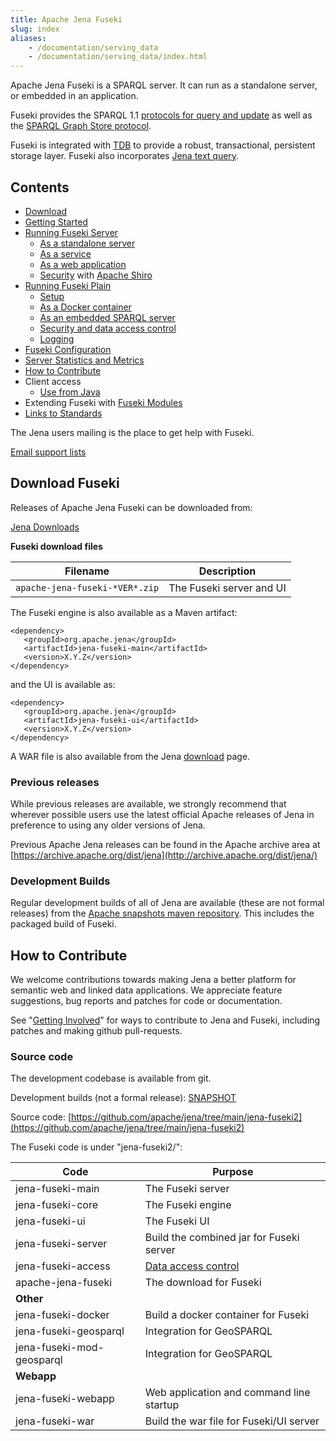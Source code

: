 ```yaml
---
title: Apache Jena Fuseki
slug: index
aliases:
    - /documentation/serving_data
    - /documentation/serving_data/index.html
---
```


Apache Jena Fuseki is a SPARQL server.  It can run as a standalone server, or embedded in an
application.

Fuseki provides the
SPARQL 1.1 [protocols for query and update](http://www.w3.org/TR/sparql11-protocol/)
as well as the
[SPARQL Graph Store protocol](http://www.w3.org/TR/sparql11-http-rdf-update/).

Fuseki is integrated with [TDB](../tdb/index.html) to provide a robust,
transactional, persistent storage layer. Fuseki also incorporates
[Jena text query](../query/text-query.html).

## Contents

- [Download](#download-fuseki)
- [Getting Started](fuseki-quick-start.html)
- [Running Fuseki Server](fuseki-server.html)
    - [As a standalone server](fuseki-server.html#fuseki-standalone-server)
    - [As a service](fuseki-server.html#fuseki-service)
    - [As a web application](fuseki-server.html#fuseki-web-application)
    - [Security](fuseki-security.html) with [Apache Shiro](https://shiro.apache.org/)
- [Running Fuseki Plain](fuseki-plain.html)
    - [Setup](fuseki-plain.html#setup)
    - [As a Docker container](fuseki-plain#fuseki-docker)
    - [As an embedded SPARQL server](fuseki-embedded.html)
    - [Security and data access control](fuseki-data-access-control.html)
    - [Logging](fuseki-logging.html)
- [Fuseki Configuration](fuseki-configuration.html)
- [Server Statistics and Metrics](fuseki-server-info.html)
- [How to Contribute](#how-to-contribute)
- Client access
    - [Use from Java](../rdfconnection)
- Extending Fuseki with [Fuseki Modules](fuseki-modules.html)
- [Links to Standards](rdf-sparql-standards.html)

The Jena users mailing is the place to get help with Fuseki.

[Email support lists](/help_and_support/#email-support-lists)

## Download Fuseki

Releases of Apache Jena Fuseki can be downloaded from:

[Jena Downloads](/download)

**Fuseki download files**

| Filename | Description |
|---------|-------------|
|`apache-jena-fuseki-*VER*.zip` | The Fuseki server and UI |

The Fuseki engine is also available as a Maven artifact:

    <dependency>
       <groupId>org.apache.jena</groupId>
       <artifactId>jena-fuseki-main</artifactId>
       <version>X.Y.Z</version>
    </dependency>

and the UI is available as:

    <dependency>
       <groupId>org.apache.jena</groupId>
       <artifactId>jena-fuseki-ui</artifactId>
       <version>X.Y.Z</version>
    </dependency>


A WAR file is also available from the Jena [download](/download) page.

### Previous releases

While previous releases are available, we strongly recommend that wherever
possible users use the latest official Apache releases of Jena in
preference to using any older versions of Jena.

Previous Apache Jena releases can be found in the Apache archive area
at [https://archive.apache.org/dist/jena](http://archive.apache.org/dist/jena/)

### Development Builds

Regular development builds of all of Jena are available 
(these are not formal releases) from the
[Apache snapshots maven repository](https://repository.apache.org/snapshots/org/apache/jena).
This includes the packaged build of Fuseki.

## How to Contribute

We welcome contributions towards making Jena a better platform for semantic
web and linked data applications.  We appreciate feature suggestions, bug
reports and patches for code or documentation.

See "[Getting Involved](/getting_involved/index.html)" for ways to
contribute to Jena and Fuseki, including patches and making github
pull-requests.

### Source code

The development codebase is available from git.

Development builds (not a formal release):
[SNAPSHOT](https://repository.apache.org/content/repositories/snapshots/org/apache/jena/jena-fuseki/)

Source code:
[https://github.com/apache/jena/tree/main/jena-fuseki2](https://github.com/apache/jena/tree/main/jena-fuseki2)

The Fuseki code is under "jena-fuseki2/":

| Code | Purpose |
|---------------|--|
| jena-fuseki-main    | The Fuseki server |
| jena-fuseki-core    | The Fuseki engine |
| jena-fuseki-ui      | The Fuseki UI |
| jena-fuseki-server  | Build the combined jar for Fuseki server |
| jena-fuseki-access  | [Data access control](fuseki-data-access-control.html) |
| apache-jena-fuseki  | The download for Fuseki |
| <b>Other</b>        | |
| jena-fuseki-docker  | Build a docker container for Fuseki |
| jena-fuseki-geosparql | Integration for GeoSPARQL |
| jena-fuseki-mod-geosparql | Integration for GeoSPARQL |
| <b>Webapp</b>       | |
| jena-fuseki-webapp  | Web application and command line startup |
| jena-fuseki-war     | Build the war file for Fuseki/UI server |
